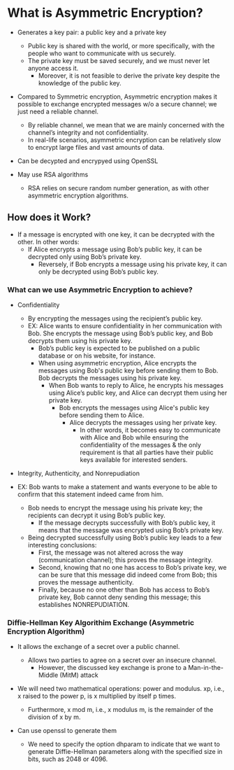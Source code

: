 # What is Asymmetric Encryption?

* Generates a key pair: a public key and a private key
  * Public key is shared with the world, or more specifically, with the people who want to communicate with us securely.
  * The private key must be saved securely, and we must never let anyone access it.
    * Moreover, it is not feasible to derive the private key despite the knowledge of the public key.

* Compared to Symmetric encryption, Asymmetric encryption makes it possible to exchange encrypted messages w/o a secure channel; we just need a reliable channel.
  * By reliable channel, we mean that we are mainly concerned with the channel’s integrity and not confidentiality.
  * In real-life scenarios, asymmetric encryption can be relatively slow to encrypt large files and vast amounts of data.

* Can be decypted and encrypyed using OpenSSL

* May use RSA algorithms
  * RSA relies on secure random number generation, as with other asymmetric encryption algorithms.

## How does it Work?

* If a message is encrypted with one key, it can be decrypted with the other. In other words:
  * If Alice encrypts a message using Bob’s public key, it can be decrypted only using Bob’s private key.
    * Reversely, if Bob encrypts a message using his private key, it can only be decrypted using Bob’s public key.

### What can we use Asymmetric Encryption to achieve?

* Confidentiality
  * By encrypting the messages using the recipient’s public key.
  * EX: Alice wants to ensure confidentiality in her communication with Bob. She encrypts the message using Bob’s public key, and Bob decrypts them using his private key.
    * Bob’s public key is expected to be published on a public database or on his website, for instance.
    * When using asymmetric encryption, Alice encrypts the messages using Bob's public key before sending them to Bob. Bob decrypts the messages using his private key.
      * When Bob wants to reply to Alice, he encrypts his messages using Alice’s public key, and Alice can decrypt them using her private key.
        * Bob encrypts the messages using Alice's public key before sending them to Alice.
          * Alice decrypts the messages using her private key.
            * In other words, it becomes easy to communicate with Alice and Bob while ensuring the confidentiality of the messages & the only requirement is that all parties have their public keys available for interested senders.

* Integrity, Authenticity, and Nonrepudiation

* EX: Bob wants to make a statement and wants everyone to be able to confirm that this statement indeed came from him.
  * Bob needs to encrypt the message using his private key; the recipients can decrypt it using Bob’s public key.
    * If the message decrypts successfully with Bob’s public key, it means that the message was encrypted using Bob’s private key.
  * Being decrypted successfully using Bob’s public key leads to a few interesting conclusions:
    * First, the message was not altered across the way (communication channel); this proves the message integrity.
    * Second, knowing that no one has access to Bob’s private key, we can be sure that this message did indeed come from Bob; this proves the message authenticity.
    * Finally, because no one other than Bob has access to Bob’s private key, Bob cannot deny sending this message; this establishes NONREPUDIATION.

### Diffie-Hellman Key Algorithim Exchange (Asymmetric Encryption Algorithm)

* It allows the exchange of a secret over a public channel.
  * Allows two parties to agree on a secret over an insecure channel.
    * However, the discussed key exchange is prone to a Man-in-the-Middle (MitM) attack

* We will need two mathematical operations: power and modulus. xp, i.e., x raised to the power p, is x multiplied by itself p times.
  * Furthermore, x mod m, i.e., x modulus m, is the remainder of the division of x by m.

* Can use openssl to generate them
  * We need to specify the option dhparam to indicate that we want to generate Diffie-Hellman parameters along with the specified size in bits, such as 2048 or 4096.














